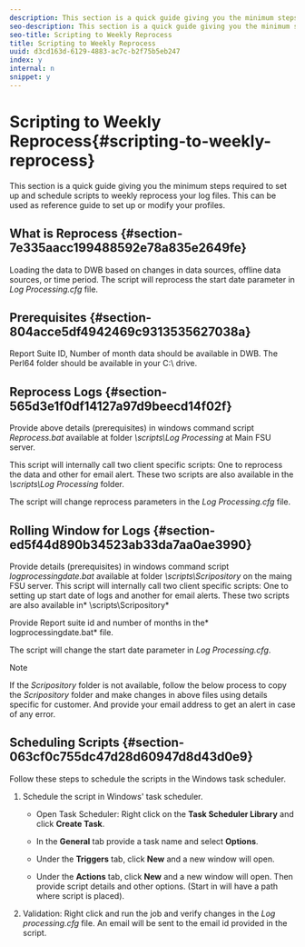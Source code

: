 ```yaml
---
description: This section is a quick guide giving you the minimum steps required to set up and schedule scripts to weekly reprocess your log files. This can be used as reference guide to set up or modify your profiles.
seo-description: This section is a quick guide giving you the minimum steps required to set up and schedule scripts to weekly reprocess your log files. This can be used as reference guide to set up or modify your profiles.
seo-title: Scripting to Weekly Reprocess
title: Scripting to Weekly Reprocess
uuid: d3cd163d-6129-4883-ac7c-b2f75b5eb247
index: y
internal: n
snippet: y
---
```


# Scripting to Weekly Reprocess{#scripting-to-weekly-reprocess}

This section is a quick guide giving you the minimum steps required to set up and schedule scripts to weekly reprocess your log files. This can be used as reference guide to set up or modify your profiles.

## What is Reprocess {#section-7e335aacc199488592e78a835e2649fe}

Loading the data to DWB based on changes in data sources, offline data sources, or time period. The script will reprocess the start date parameter in *Log Processing.cfg* file.

## Prerequisites {#section-804acce5df4942469c9313535627038a}

Report Suite ID, Number of month data should be available in DWB. The Perl64 folder should be available in your C:\ drive.

## Reprocess Logs {#section-565d3e1f0df14127a97d9beecd14f02f}

Provide above details (prerequisites) in windows command script *Reprocess.bat* available at folder *\scripts\Log Processing* at Main FSU server.

This script will internally call two client specific scripts: One to reprocess the data and other for email alert. These two scripts are also available in the *\scripts\Log Processing* folder.

The script will change reprocess parameters in the *Log Processing.cfg* file.

## Rolling Window for Logs {#section-ed5f44d890b34523ab33da7aa0ae3990}

Provide details (prerequisites) in windows command script *logprocessingdate.bat* available at folder *\scripts\Scripository* on the maing FSU server. This script will internally call two client specific scripts: One to setting up start date of logs and another for email alerts. These two scripts are also available in* \scripts\Scripository*

Provide Report suite id and number of months in the* logprocessingdate.bat* file.

The script will change the start date parameter in *Log Processing.cfg*.

>[!NOTE]
>
>If the *Scripository* folder is not available, follow the below process to copy the *Scripository* folder and make changes in above files using details specific for customer. And provide your email address to get an alert in case of any error.

## Scheduling Scripts {#section-063cf0c755dc47d28d60947d8d43d0e9}

Follow these steps to schedule the scripts in the Windows task scheduler.

1. Schedule the script in Windows' task scheduler.

    * Open Task Scheduler: Right click on the **Task Scheduler Library** and click **Create Task**. 
    
    * In the **General** tab provide a task name and select **Options**. 
    
    * Under the **Triggers** tab, click **New** and a new window will open. 
    
    * Under the **Actions** tab, click **New** and a new window will open. Then provide script details and other options. (Start in will have a path where script is placed).

1. Validation: Right click and run the job and verify changes in the *Log processing.cfg* file. An email will be sent to the email id provided in the script.

